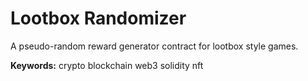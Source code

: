 # Lootbox Randomizer

A pseudo-random reward generator contract for lootbox style games.

**Keywords:** crypto blockchain web3 solidity nft

